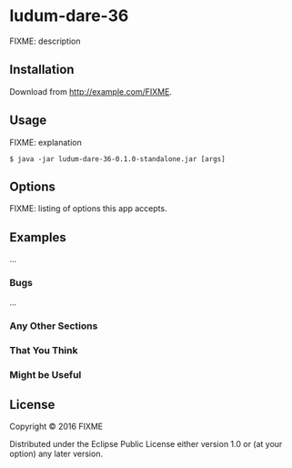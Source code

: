 # ludum-dare-36

FIXME: description

## Installation

Download from http://example.com/FIXME.

## Usage

FIXME: explanation

    $ java -jar ludum-dare-36-0.1.0-standalone.jar [args]

## Options

FIXME: listing of options this app accepts.

## Examples

...

### Bugs

...

### Any Other Sections
### That You Think
### Might be Useful

## License

Copyright © 2016 FIXME

Distributed under the Eclipse Public License either version 1.0 or (at
your option) any later version.
